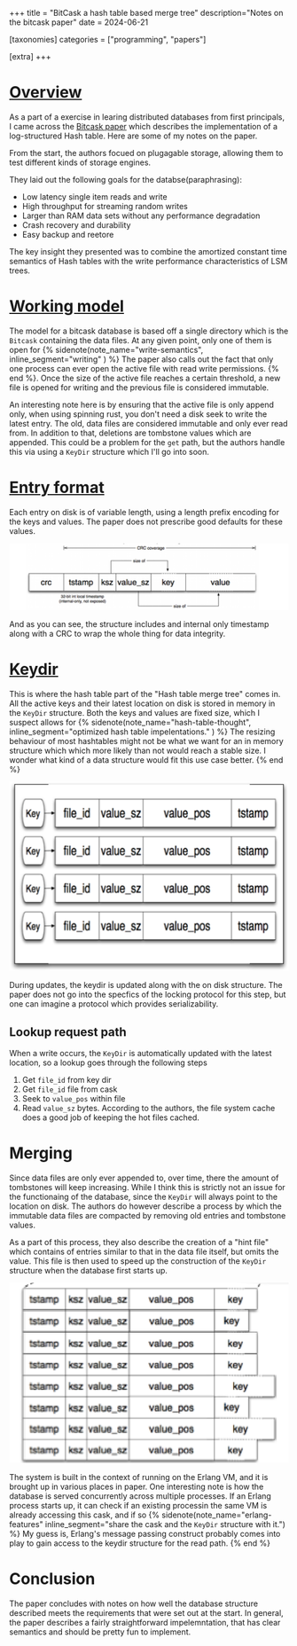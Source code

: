 +++
title = "BitCask a hash table based merge tree"
description="Notes on the bitcask paper"
date = 2024-06-21

[taxonomies]
categories = ["programming", "papers"]

[extra]
+++

# [Overview]
[overview]: #overview

As a part of a exercise in learing distributed databases from first principals, I came across the [Bitcask paper][bitcask-paper] which describes the implementation of a log-structured Hash table. Here are some of my notes on the paper.

[bitcask-paper]: https://riak.com/assets/bitcask-intro.pdf

From the start, the authors focued on plugagable storage, allowing them to test different kinds of storage engines.

They laid out the following goals for the databse(paraphrasing):

* Low latency single item reads and write
* High throughput for streaming random writes
* Larger than RAM data sets without any performance degradation
* Crash recovery and durability
* Easy backup and reetore

The key insight they presented was to combine the amortized constant time semantics of Hash tables with the write performance characteristics of LSM trees.

# [Working model]
[working model]: #working-model


The model for a bitcask database is based off a single directory which is the `Bitcask` containing the data files. At any given point, only one of them is open for 
{% sidenote(note_name="write-semantics", inline_segment="writing" ) %}
    The paper also calls out the fact that only one process can ever open the active file with read write permissions.
{% end %}. Once the size of the active file reaches a certain threshold, a new file is opened for writing and the previous file is considered immutable. 

An interesting note here is by ensuring that the active file is only append only, when using spinning rust, you don't need a disk seek to write the latest entry. The old, data files are considered immutable and only ever read from. In addition to that, deletions are tombstone values which are appended. This could be a problem for the `get` path, but the authors handle this via using a `KeyDir` structure which I'll go into soon.

# [Entry format]
[entry format]: #entry-format

Each entry on disk is of variable length, using a length prefix encoding for the keys and values. The paper does not prescribe good defaults for these values. 

![file-disk-entry](entry-header.png)

And as you can see, the structure includes and internal only timestamp along with a CRC to wrap the whole thing for data integrity.

# [Keydir]
[keydir]: #keydir

This is where the hash table part of the "Hash table merge tree" comes in. All the active keys and their latest location on disk is stored in memory in the `KeyDir` structure. Both the keys and values are fixed size, which I suspect allows for 
{% sidenote(note_name="hash-table-thought", inline_segment="optimized hash table impelentations." ) %}
    The resizing behaviour of most hashtables might not be what we want for an in memory structure which which more likely than not would reach a stable size. I wonder what kind of a data structure would fit this use case better.
{% end %}

![key-dir-structure](key-dir.png)

During updates, the keydir is updated along with the on disk structure. The paper does not go into the specfics of the locking protocol for this step, but one can imagine a protocol which provides serializability.


## Lookup request path
When a write occurs, the `KeyDir` is automatically updated with the latest location, so a lookup goes through the following steps

1. Get `file_id` from key dir
1. Get `file_id` file from cask
1. Seek to `value_pos` within file
1. Read `value_sz` bytes.
According to the authors, the file system cache does a good job of keeping the hot files cached.

# Merging
[merging]: #merging

Since data files are only ever appended to, over time, there the amount of tombstones will keep increasing. While I think this is strictly not an issue for the functionaing of the database, since the `KeyDir` will always point to the location on disk. The authors do however describe a process by which the immutable data files are compacted by removing old entries and tombstone values.

As a part of this process, they also describe the creation of a "hint file" which contains of entries similar to that in the data file itself, but omits the value. This file is then used to speed up the  construction of the `KeyDir` structure when the database first starts up.

![hint-file-structure](hint-file.png)

The system is built in the context of running on the Erlang VM, and it is brought up in various places in paper. One interesting note is how the database is served concurrently across multiple processes. If an Erlang process starts up, it can check if an existing processin the same VM is already accessing this cask, and if so 
{% sidenote(note_name="erlang-features" inline_segment="share the cask and the `KeyDir` structure with it.") %}
    My guess is, Erlang's message passing construct probably comes into play to gain access to the keydir structure for the read path.
 {% end %}


# Conclusion

The paper concludes with notes on how well the database structure described meets the requirements that were set out at the start. In general, the paper describes a fairly straightforward impelemntation, that has clear semantics and should be pretty fun to implement.